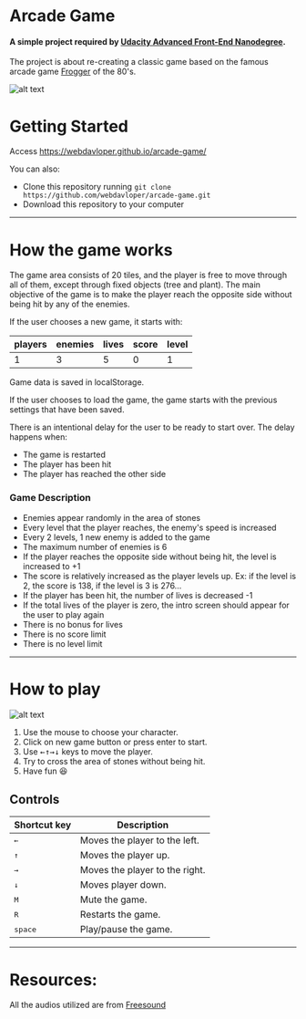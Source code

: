 # Arcade Game

#### A simple project required by [Udacity Advanced Front-End Nanodegree](https://br.udacity.com/course/front-end-web-developer-nanodegree--nd001-br-advanced).

The project is about re-creating a classic game based on the famous arcade game [Frogger](https://en.wikipedia.org/wiki/Frogger) of the 80's.

![alt text](https://i.imgur.com/sdR0Hxl.png)

# Getting Started

Access https://webdavloper.github.io/arcade-game/

You can also:
  - Clone this repository running `git clone https://github.com/webdavloper/arcade-game.git`
  - Download this repository to your computer

___

# How the game works

The game area consists of 20 tiles, and the player is free to move through all of them, except through fixed objects (tree and plant). The main objective of the game is to make the player reach the opposite side without being hit by any of the enemies.

If the user chooses a new game, it starts with:

| players 	| enemies 	| lives 	| score 	| level 	|
|---------	|---------	|-------	|-------	|-------	|
| 1       	| 3       	| 5     	| 0     	| 1     	|

Game data is saved in localStorage.

If the user chooses to load the game, the game starts with the previous settings that have been saved.

There is an intentional delay for the user to be ready to start over.
The delay happens when:
- The game is restarted
- The player has been hit
- The player has reached the other side


### Game Description
- Enemies appear randomly in the area of stones
- Every level that the player reaches, the enemy's speed is increased
- Every 2 levels, 1 new enemy is added to the game
- The maximum number of enemies is 6
- If the player reaches the opposite side without being hit, the level is increased to +1
- The score is relatively increased as the player levels up. Ex: if the level is 2, the score is 138, if the level is 3 is 276...
- If the player has been hit, the number of lives is decreased -1
- If the total lives of the player is zero, the intro screen should appear for the user to play again
- There is no bonus for lives
- There is no score limit
- There is no level limit

___

# How to play
![alt text](https://i.imgur.com/SHRpsi0.gif)
  1. Use the mouse to choose your character.
  2. Click on new game button or press enter to start.
  3. Use <kbd>←</kbd><kbd>↑</kbd><kbd>→</kbd><kbd>↓</kbd> keys to move the player.
  4. Try to cross the area of stones without being hit.
  5. Have fun :satisfied:

## Controls

| Shortcut key     | Description                    |
|------------------|--------------------------------|
| <kbd>←</kbd>     | Moves the player to the left.  |
| <kbd>↑</kbd>     | Moves the player up.           |
| <kbd>→</kbd>     | Moves the player to the right. |
| <kbd>↓</kbd>     | Moves player down.             |
| <kbd>M</kbd>     | Mute the game.                 |
| <kbd>R</kbd>     | Restarts the game.             |
| <kbd>space</kbd> | Play/pause the game.           |

___

# Resources:
All the audios utilized are from [Freesound](https://freesound.org)
